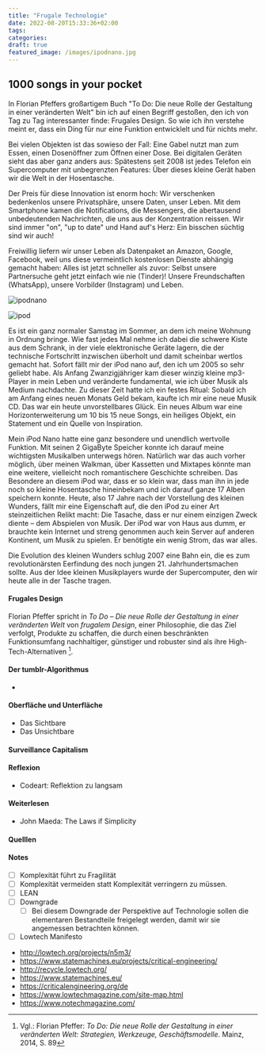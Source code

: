 ```yaml
---
title: "Frugale Technologie"
date: 2022-08-20T15:33:36+02:00
tags:
categories:
draft: true
featured_image: /images/ipodnano.jpg
---
```


## 1000 songs in your pocket

In Florian Pfeffers großartigem Buch "To Do: Die neue Rolle der Gestaltung in einer veränderten Welt" bin ich auf einen Begriff gestoßen, den ich von Tag zu Tag interessanter finde: Frugales Design. So wie ich ihn verstehe meint er, dass ein Ding für nur eine Funktion entwicklelt und für nichts mehr.

Bei vielen Objekten ist das sowieso der Fall: Eine Gabel nutzt man zum Essen, einen Dosenöffner zum Öffnen einer Dose. Bei digitalen Geräten sieht das aber ganz anders aus: Spätestens seit 2008 ist jedes Telefon ein Supercomputer mit unbegrenzten Features: Über dieses kleine Gerät haben wir die Welt in der Hosentasche. 

Der Preis für diese Innovation ist enorm hoch: Wir verschenken bedenkenlos unsere Privatsphäre, unsere Daten, unser Leben. Mit dem Smartphone kamen die Notifications, die Messengers, die abertausend unbedeutenden Nachrichten, die uns aus der Konzentration reissen. Wir sind immer "on", "up to date" und Hand auf's Herz: Ein bisschen süchtig sind wir auch!

Freiwillig liefern wir unser Leben als Datenpaket an Amazon, Google,  Facebook, weil uns diese vermeintlich kostenlosen Dienste abhängig gemacht haben: Alles ist jetzt schneller als zuvor: Selbst unsere Partnersuche geht jetzt einfach wie nie (Tinder)! Unsere Freundschaften (WhatsApp), unsere Vorbilder (Instagram) und Leben. 



![ipodnano](/images/ipodnano.jpg)

![ipod](/images/ipod.jpg)

Es ist ein ganz normaler Samstag im Sommer, an dem ich meine Wohnung in Ordnung bringe. Wie fast jedes Mal nehme ich dabei die schwere Kiste aus dem Schrank, in der viele elektronische Geräte lagern, die der technische Fortschritt inzwischen überholt und damit scheinbar wertlos gemacht hat. Sofort fällt mir der iPod nano auf, den ich um 2005 so sehr geliebt habe. Als Anfang Zwanzigjähriger kam dieser winzig kleine mp3-Player in mein Leben und veränderte fundamental, wie ich über Musik als Medium nachdachte. Zu dieser Zeit hatte ich ein festes Ritual: Sobald ich am Anfang eines neuen Monats Geld bekam, kaufte ich mir eine neue Musik CD. Das war ein heute unvorstellbares Glück. Ein neues Album war eine Horizonterweiterung um 10 bis 15 neue Songs, ein heiliges Objekt, ein Statement und ein Quelle von Inspiration.

Mein iPod Nano hatte eine ganz besondere und unendlich wertvolle Funktion. Mit seinen 2 GigaByte Speicher konnte ich darauf meine wichtigsten Musikalben unterwegs hören. Natürlich war das auch vorher möglich, über meinen Walkman, über Kassetten und Mixtapes könnte man eine weitere, vielleicht noch romantischere Geschichte schreiben. Das Besondere an diesem iPod war, dass er so klein war, dass man ihn in jede noch so kleine Hosentasche hineinbekam und ich darauf ganze 17 Alben speichern konnte. Heute, also 17 Jahre nach der Vorstellung des kleinen Wunders, fällt mir eine  Eigenschaft auf, die den iPod zu einer Art steinzeitlichen Relikt macht: Die Tasache, dass er nur einem einzigen Zweck diente – dem Abspielen von Musik. Der iPod war von Haus aus dumm, er brauchte kein Internet und streng genommen auch kein Server auf anderen Kontinent, um Musik zu spielen. Er benötigte ein wenig Strom, das war alles. 

Die Evolution des kleinen Wunders schlug 2007 eine Bahn ein, die es zum revolutionärsten Eerfindung des noch jungen 21. Jahrhundertsmachen sollte. Aus der Idee kleinen Musikplayers wurde der Supercomputer, den wir heute alle in der Tasche tragen. 

#### Frugales Design

Florian Pfeffer spricht in *To Do – Die neue Rolle der Gestaltung in einer veränderten Welt* von *frugalem Design*, einer Philosophie, die das Ziel verfolgt, Produkte zu schaffen, die durch einen beschränkten Funktionsumfang nachhaltiger, günstiger und robuster sind als ihre High-Tech-Alternativen [^Pfeffer]. 






#### Der tumblr-Algorithmus

- 



#### Oberfläche und Unterfläche

- Das Sichtbare
- Das Unsichtbare



#### Surveillance Capitalism





#### Reflexion

- Codeart: Reflektion zu langsam



#### Weiterlesen

- John Maeda: The Laws if Simplicity

#### Quelllen

[^Pfeffer]: Vgl.: Florian Pfeffer: *To Do: Die neue Rolle der Gestaltung in einer veränderten Welt: Strategien, Werkzeuge, Geschäftsmodelle*. Mainz, 2014, S. 89



#### Notes

- [ ] Komplexität führt zu Fragilität
- [ ] Komplexität vermeiden statt Komplexität verringern zu müssen.
- [ ] LEAN
- [ ] Downgrade
  - [ ] Bei diesem Downgrade der Perspektive auf Technologie sollen die  elementaren Bestandteile freigelegt werden, damit wir sie angemessen  betrachten können. 
- [ ] Lowtech Manifesto
- http://lowtech.org/projects/n5m3/
- https://www.statemachines.eu/projects/critical-engineering/
- http://recycle.lowtech.org/
- https://www.statemachines.eu/
- https://criticalengineering.org/de
- https://www.lowtechmagazine.com/site-map.html
- https://www.notechmagazine.com/